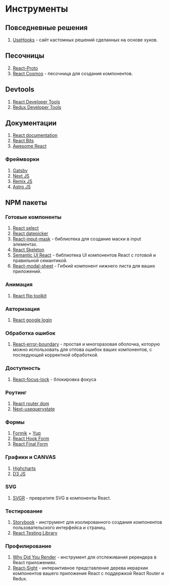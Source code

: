 # Инструменты

## Повседневные решения

1. [UseHooks](https://usehooks.com/) - сайт кастомных решений сделанных на основе хуков.

## Песочницы

2. [React-Proto](https://react-proto.github.io/react-proto/)
3. [React Cosmos](https://reactcosmos.org/) - песочница для создания компонентов.

## Devtools

1. [React Developer Tools](https://chrome.google.com/webstore/detail/react-developer-tools/fmkadmapgofadopljbjfkapdkoienihi?hl=ru)
2. [Redux Developer Tools](https://github.com/reduxjs/redux-devtools)

## Документации

1. [React documentation](https://reactjs.org/docs)
2. [React Bits](https://vasanthk.gitbooks.io/react-bits/)
3. [Awesome React](https://github.com/enaqx/awesome-react)

### Фреймворки

1. [Gatsby](https://www.gatsbyjs.com/)
2. [Next JS](https://nextjs.org/)
3. [Remix JS](https://remix.run/)
4. [Astro JS](https://astro.build/)

## NPM пакеты

### Готовые компоненты

1. [React select](https://react-select.com/home)
2. [React datepicker](https://reactdatepicker.com/)
3. [React-input-mask](https://www.npmjs.com/package/react-input-mask) - библиотека для создание маски в input элементах.
4. [React Skeleton](https://skeletonreact.com/)
5. [Semantic UI React](https://react.semantic-ui.com/) - библиотека UI компонентов React с готовой и правильной семантикой.
6. [React-modal-sheet](https://www.npmjs.com/package/react-modal-sheet?activeTab=readme) - Гибкий компонент нижнего листа для ваших приложений.

### Анимация

1. [React flip toolkit](https://github.com/aholachek/react-flip-toolkit)

### Авторизация

1. [React google login](https://www.npmjs.com/package/react-google-login)

### Обработка ошибок

1. [React-error-boundary](https://www.npmjs.com/package/react-error-boundary) - простая и многоразовая оболочка,
   которую можно использовать для отлова ошибок ваших компонентов, с последующей корректной обработкой.

### Доступность

1. [React-focus-lock](https://www.npmjs.com/package/react-focus-lock) - блокировка фокуса

### Роутинг

1. [React router dom](https://v6.reactrouter.com/)
2. [Next-usequerystate](https://www.npmjs.com/package/next-usequerystate)

### Формы

1. [Formik](https://formik.org/) + [Yup](https://github.com/jquense/yup)
2. [React Hook Form](https://react-hook-form.com/)
3. [React Final Form](https://final-form.org/react)

### Графики и CANVAS

1. [Highcharts](https://www.highcharts.com/)
2. [D3 JS](https://d3js.org/)

### SVG

1. [SVGR](https://react-svgr.com/) - превратите SVG в компоненты React.

### Тестирование

1. [Storybook](https://storybook.js.org/) - инструмент для изолированного создания компонентов пользовательского интерфейса и страниц.
2. [React Testing Library](https://testing-library.com/docs/react-testing-library/intro/)

### Профилирование

1. [Why Did You Render](https://github.com/welldone-software/why-did-you-render/) - инструмент для отслеживания ререндера в React приложениях.
2. [React-Sight](https://github.com/React-Sight/React-Sight) - интерактивное представление дерева иерархии компонентов вашего приложения React с поддержкой React Router и Redux.
